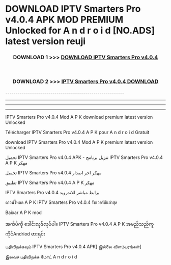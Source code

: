 # DOWNLOAD IPTV Smarters Pro v4.0.4 APK MOD PREMIUM Unlocked for A n d r o i d [NO.ADS] latest version reuji 



<div align="center">

<h3>DOWNLOAD 1 >>> <a href="https://getmod2.web.app/?judul=IPTV Smarters Pro v4.0.4">DOWNLOAD IPTV Smarters Pro v4.0.4</a></h3><br>

<h3>DOWNLOAD 2 >>> <a href="https://getmod2.web.app/?judul=IPTV Smarters Pro v4.0.4">IPTV Smarters Pro v4.0.4 DOWNLOAD </a></h3>

</div>
----------------------------------------------------------

----------------------------------------------------------

----------------------------------------------------------

----------------------------------------------------------

IPTV Smarters Pro v4.0.4 Mod A P K download premium latest version Unlocked

Télécharger IPTV Smarters Pro v4.0.4 A P K pour A n d r o i d Gratuit

download IPTV Smarters Pro v4.0.4 Mod A P K premium latest version Unlocked

تحميل IPTV Smarters Pro v4.0.4 APK - تنزيل برنامج IPTV Smarters Pro v4.0.4 A P K مهكر

تحميل IPTV Smarters Pro v4.0.4 مهكر اخر اصدار

تطبيق IPTV Smarters Pro v4.0.4 A P K مهكر

IPTV Smarters Pro v4.0.4 برابط مباشر للاندرويد

ดาวน์โหลด A P K IPTV Smarters Pro v4.0.4 รับเวอร์ชันล่าสุด

Baixar A P K mod

အက်ပ်ကို ဒေါင်းလုဒ်လုပ်ပါ။ IPTV Smarters Pro v4.0.4 A P K အမည်သည်ကူကိုင်Andriod ဗားရှင်း

பதிவிறக்கவும் IPTV Smarters Pro v4.0.4 APK[ இல்லை விளம்பரங்கள்] 
 
இலவச பதிவிறக்க மோட் A n d r o i d



